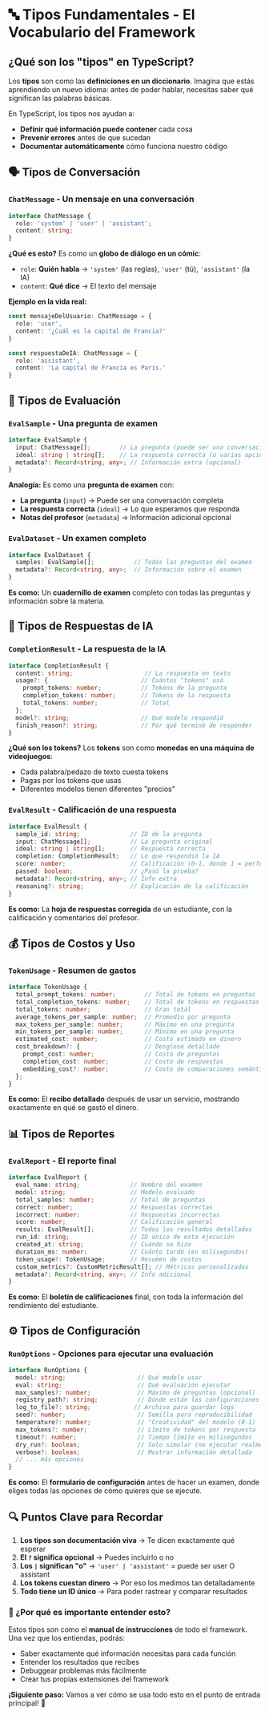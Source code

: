 # 🔤 Tipos Fundamentales - El Vocabulario del Framework

## ¿Qué son los "tipos" en TypeScript?

Los **tipos** son como las **definiciones en un diccionario**. Imagina que estás aprendiendo un nuevo idioma: antes de poder hablar, necesitas saber qué significan las palabras básicas.

En TypeScript, los tipos nos ayudan a:
- **Definir qué información puede contener** cada cosa
- **Prevenir errores** antes de que sucedan
- **Documentar automáticamente** cómo funciona nuestro código

## 🗣️ Tipos de Conversación

### `ChatMessage` - Un mensaje en una conversación
```typescript
interface ChatMessage {
  role: 'system' | 'user' | 'assistant';
  content: string;
}
```

**¿Qué es esto?**
Es como un **globo de diálogo en un cómic**:
- `role`: **Quién habla** → `'system'` (las reglas), `'user'` (tú), `'assistant'` (la IA)
- `content`: **Qué dice** → El texto del mensaje

**Ejemplo en la vida real:**
```typescript
const mensajeDelUsuario: ChatMessage = {
  role: 'user',
  content: '¿Cuál es la capital de Francia?'
}

const respuestaDeIA: ChatMessage = {
  role: 'assistant', 
  content: 'La capital de Francia es París.'
}
```

## 🧪 Tipos de Evaluación

### `EvalSample` - Una pregunta de examen
```typescript
interface EvalSample {
  input: ChatMessage[];        // La pregunta (puede ser una conversación)
  ideal: string | string[];    // La respuesta correcta (o varias opciones)
  metadata?: Record<string, any>; // Información extra (opcional)
}
```

**Analogía:** Es como una **pregunta de examen** con:
- **La pregunta** (`input`) → Puede ser una conversación completa
- **La respuesta correcta** (`ideal`) → Lo que esperamos que responda
- **Notas del profesor** (`metadata`) → Información adicional opcional

### `EvalDataset` - Un examen completo
```typescript
interface EvalDataset {
  samples: EvalSample[];           // Todas las preguntas del examen
  metadata?: Record<string, any>;  // Información sobre el examen
}
```

**Es como:** Un **cuadernillo de examen** completo con todas las preguntas y información sobre la materia.

## 🤖 Tipos de Respuestas de IA

### `CompletionResult` - La respuesta de la IA
```typescript
interface CompletionResult {
  content: string;                    // La respuesta en texto
  usage?: {                          // Cuántos "tokens" usó
    prompt_tokens: number;           // Tokens de la pregunta
    completion_tokens: number;       // Tokens de la respuesta  
    total_tokens: number;            // Total
  };
  model?: string;                    // Qué modelo respondió
  finish_reason?: string;            // Por qué terminó de responder
}
```

**¿Qué son los tokens?**
Los **tokens** son como **monedas en una máquina de videojuegos**:
- Cada palabra/pedazo de texto cuesta tokens
- Pagas por los tokens que usas
- Diferentes modelos tienen diferentes "precios"

### `EvalResult` - Calificación de una respuesta
```typescript
interface EvalResult {
  sample_id: string;              // ID de la pregunta
  input: ChatMessage[];           // La pregunta original
  ideal: string | string[];       // Respuesta correcta
  completion: CompletionResult;   // Lo que respondió la IA
  score: number;                  // Calificación (0-1, donde 1 = perfecto)
  passed: boolean;                // ¿Pasó la prueba?
  metadata?: Record<string, any>; // Info extra
  reasoning?: string;             // Explicación de la calificación
}
```

**Es como:** La **hoja de respuestas corregida** de un estudiante, con la calificación y comentarios del profesor.

## 💰 Tipos de Costos y Uso

### `TokenUsage` - Resumen de gastos
```typescript
interface TokenUsage {
  total_prompt_tokens: number;        // Total de tokens en preguntas
  total_completion_tokens: number;    // Total de tokens en respuestas
  total_tokens: number;               // Gran total
  average_tokens_per_sample: number;  // Promedio por pregunta
  max_tokens_per_sample: number;      // Máximo en una pregunta
  min_tokens_per_sample: number;      // Mínimo en una pregunta
  estimated_cost: number;             // Costo estimado en dinero
  cost_breakdown?: {                  // Desglose detallado
    prompt_cost: number;              // Costo de preguntas
    completion_cost: number;          // Costo de respuestas
    embedding_cost?: number;          // Costo de comparaciones semánticas
  };
}
```

**Es como:** El **recibo detallado** después de usar un servicio, mostrando exactamente en qué se gastó el dinero.

## 📊 Tipos de Reportes

### `EvalReport` - El reporte final
```typescript
interface EvalReport {
  eval_name: string;              // Nombre del examen
  model: string;                  // Modelo evaluado
  total_samples: number;          // Total de preguntas
  correct: number;                // Respuestas correctas
  incorrect: number;              // Respuestas incorrectas  
  score: number;                  // Calificación general
  results: EvalResult[];          // Todos los resultados detallados
  run_id: string;                 // ID único de esta ejecución
  created_at: string;             // Cuándo se hizo
  duration_ms: number;            // Cuánto tardó (en milisegundos)
  token_usage?: TokenUsage;       // Resumen de costos
  custom_metrics?: CustomMetricResult[]; // Métricas personalizadas
  metadata?: Record<string, any>; // Info adicional
}
```

**Es como:** El **boletín de calificaciones** final, con toda la información del rendimiento del estudiante.

## ⚙️ Tipos de Configuración

### `RunOptions` - Opciones para ejecutar una evaluación
```typescript
interface RunOptions {
  model: string;                    // Qué modelo usar
  eval: string;                     // Qué evaluación ejecutar
  max_samples?: number;             // Máximo de preguntas (opcional)
  registry_path?: string;           // Dónde están las configuraciones
  log_to_file?: string;            // Archivo para guardar logs
  seed?: number;                    // Semilla para reproducibilidad
  temperature?: number;             // "Creatividad" del modelo (0-1)
  max_tokens?: number;              // Límite de tokens por respuesta
  timeout?: number;                 // Tiempo límite en milisegundos
  dry_run?: boolean;                // Solo simular (no ejecutar realmente)
  verbose?: boolean;                // Mostrar información detallada
  // ... más opciones
}
```

**Es como:** El **formulario de configuración** antes de hacer un examen, donde eliges todas las opciones de cómo quieres que se ejecute.

## 🔍 Puntos Clave para Recordar

1. **Los tipos son documentación viva** → Te dicen exactamente qué esperar
2. **El `?` significa opcional** → Puedes incluirlo o no
3. **Los `|` significan "o"** → `'user' | 'assistant'` = puede ser user O assistant
4. **Los tokens cuestan dinero** → Por eso los medimos tan detalladamente
5. **Todo tiene un ID único** → Para poder rastrear y comparar resultados

### 🎯 ¿Por qué es importante entender esto?

Estos tipos son como el **manual de instrucciones** de todo el framework. Una vez que los entiendas, podrás:
- Saber exactamente qué información necesitas para cada función
- Entender los resultados que recibes
- Debuggear problemas más fácilmente
- Crear tus propias extensiones del framework

**¡Siguiente paso:** Vamos a ver cómo se usa todo esto en el punto de entrada principal! 🚀
